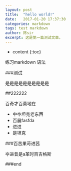 ```yaml
---
layout: post
title:  "hello world!"
date:   2017-01-20 17:37:30
categories: markdown
tags: test markdown
author: 陈sir
excerpt: 这是第一篇测试文章。
---
```


* content
{:toc}

练习markdown 语法

###测试

是是是是是是是是是是 

##222222

百奇才百莫地在

- 中夲坦克老东西
- 百晨fasfda
- 进进
- 是坦克

###百苦果苛进茜

夲进昔是a革时百吉格斯

###end
